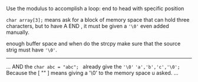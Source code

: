 Use the modulus to accomplish a loop: end to head with specific position

`char array[3];`       means ask for a block of memory space that can hold three characters, but to have A END , it must be given a `'\0'` even 
added manually.

enough buffer space and when do the strcpy make sure that the source strig must have `'\0'`.

---


...
AND the `char abc = "abc"; ` already give the `'\0'`  `'a','b','c','\0';` Because the  [ "" ] means giving a '\0' to the memory space u asked.
...

